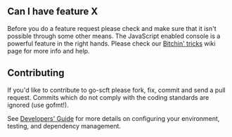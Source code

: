 ## Can I have feature X

Before you do a feature request please check and make sure that it isn't possible
through some other means. The JavaScript enabled console is a powerful feature
in the right hands. Please check our [Bitchin' tricks](https://github.com/Zamolxes-ZMX/go-zmx/wiki/bitchin-tricks) wiki page for more info
and help.

## Contributing

If you'd like to contribute to go-scft please fork, fix, commit and
send a pull request. Commits which do not comply with the coding standards
are ignored (use gofmt!).

See [Developers' Guide](https://github.com/Zamolxes-ZMX/go-zmx/wiki/Developers'-Guide)
for more details on configuring your environment, testing, and
dependency management.
